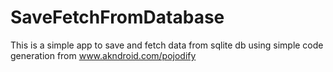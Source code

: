 # SaveFetchFromDatabase
This is a simple app to save and fetch data from sqlite db using simple code generation from www.akndroid.com/pojodify
